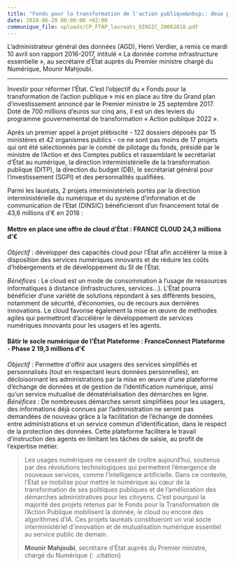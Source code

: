 ```yaml
---
title: "Fonds pour la transformation de l'action publique&nbsp;: deux projets DINSIC lauréats du 1er appel à projets"
date: 2018-06-20 00:00:00 +02:00
communique_file: uploads/CP_FTAP_laureats_DINSIC_20062018.pdf
---
```


<div class="en-tete">L’administrateur général des données (AGD), Henri Verdier, a remis ce mardi 10 avril son rapport
2016-2017, intitulé « La donnée comme infrastructure essentielle », au secrétaire d’État auprès du Premier ministre
chargé du Numérique, Mounir Mahjoubi. </div>

--------


Investir pour réformer l’État. C’est l’objectif du « Fonds pour la transformation de l’action publique » mis en place
au titre du Grand plan d’investissement annoncé par le Premier ministre le 25 septembre 2017. Doté de 700 millions
d’euros sur cinq ans, il est un des leviers du programme gouvernemental de transformation « Action publique 2022 ».

Après un premier appel à projet plébiscité - 122 dossiers déposés par 15 ministères et 42 organismes publics - ce ne
sont pas moins de 17 projets qui ont été sélectionnés par le comité de pilotage du fonds, présidé par le ministre de
l’Action et des Comptes publics et rassemblant le secrétariat d’État au numérique, la direction interministérielle de
la transformation publique (DITP), la direction du budget (DB), le secrétariat général pour l’investissement (SGPI) et
des personnalités qualifiées.

Parmi les lauréats, 2 projets interministériels portés par la direction interministérielle du numérique et du système
d’information et de communication de l’Etat (DINSIC) bénéficieront d’un financement total de 43,6 millions d’€ en 2018 :
 

#### Mettre en place une offre de cloud d'État : FRANCE CLOUD 24,3 millions d’€ 
 
*Objectif* : développer des capacités cloud pour l’État afin accélérer la mise à disposition des services numériques 
innovants et de réduire les coûts d’hébergements et de développement du SI de l’État.

*Bénéfices* : Le cloud est un mode de consommation à l’usage de ressources informatiques à distance
(infrastructures, services...). L’État pourra bénéficier d’une variété de solutions répondant à ses différents besoins,
notamment de sécurité, d’économies, ou de recours aux dernières innovations. Le cloud favorise également la mise en
œuvre de méthodes agiles qui permettront d’accélérer le développement de services numériques innovants pour les usagers
et les agents.

#### Bâtir le socle numérique de l'État Plateforme : FranceConnect Plateforme - Phase 2 19,3 millions d’€

*Objectif* : Permettre d'offrir aux usagers des services simplifiés et personnalisés (tout en respectant leurs données
personnelles), en décloisonnant les administrations par la mise en œuvre d'une plateforme d’échange de données et de
gestion de l’identification numérique, ainsi qu’un service mutualisé de dématérialisation des démarches en ligne.
*Bénéfices* : De nombreuses démarches seront simplifiées pour les usagers, des informations déjà connues par
l’administration ne seront pas demandées de nouveau grâce à la facilitation de l’échange de données entre
administrations et un service commun d’identification, dans le respect de la protection des données. Cette plateforme
facilitera le travail d’instruction des agents en limitant les tâches de saisie, au profit de l’expertise métier.

> Les usages numériques ne cessent de croître aujourd’hui, soutenus par des révolutions technologiques qui permettent
l’émergence de nouveaux services, comme l’intelligence artificielle. Dans ce contexte, l’État se mobilise pour mettre
le numérique au cœur de la transformation de ses politiques publiques et de l’amélioration des démarches
administratives pour les citoyens. C’est pourquoi la majorité des projets retenus par le Fonds pour la Transformation
de l’Action Publique mobilisent la donnée, le cloud ou encore des algorithmes d’IA. Ces projets lauréats constitueront
un vrai socle interministériel d'innovation et de mutualisation numérique essentiel au service public de demain.
>
>**Mounir Mahjoubi**, secrétaire d’État auprès du Premier ministre, chargé du Numérique 
{: .citation}

